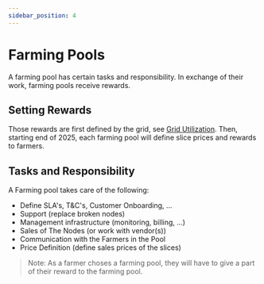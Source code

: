 ```yaml
---
sidebar_position: 4
---
```


# Farming Pools

A farming pool has certain tasks and responsibility. In exchange of their work, farming pools receive rewards. 

## Setting Rewards

Those rewards are first defined by the grid, see [Grid Utilization](./grid_utilization.md). Then, starting end of 2025, each farming pool will define slice prices and rewards to farmers.

## Tasks and Responsibility

A Farming pool takes care of the following:

- Define SLA's, T&C's, Customer Onboarding, ...	
- Support (replace broken nodes)	
- Management infrastructure (monitoring, billing, ...)	
- Sales of The Nodes (or work with vendor(s))	
- Communication with the Farmers in the Pool	
- Price Definition (define sales prices of the slices)	

> Note: As a farmer choses a farming pool, they will have to give a part of their reward to the farming pool.